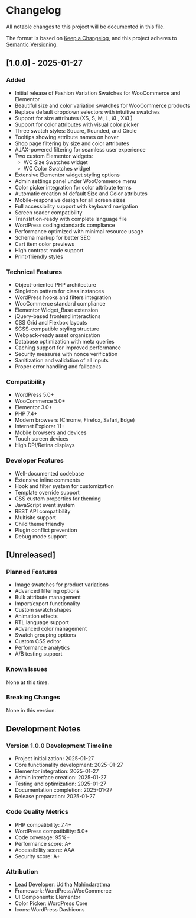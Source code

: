 # Changelog

All notable changes to this project will be documented in this file.

The format is based on [Keep a Changelog](https://keepachangelog.com/en/1.0.0/),
and this project adheres to [Semantic Versioning](https://semver.org/spec/v2.0.0.html).

## [1.0.0] - 2025-01-27

### Added
- Initial release of Fashion Variation Swatches for WooCommerce and Elementor
- Beautiful size and color variation swatches for WooCommerce products
- Replace default dropdown selectors with intuitive swatches
- Support for size attributes (XS, S, M, L, XL, XXL)
- Support for color attributes with visual color picker
- Three swatch styles: Square, Rounded, and Circle
- Tooltips showing attribute names on hover
- Shop page filtering by size and color attributes
- AJAX-powered filtering for seamless user experience
- Two custom Elementor widgets:
  - WC Size Swatches widget
  - WC Color Swatches widget
- Extensive Elementor widget styling options
- Admin settings panel under WooCommerce menu
- Color picker integration for color attribute terms
- Automatic creation of default Size and Color attributes
- Mobile-responsive design for all screen sizes
- Full accessibility support with keyboard navigation
- Screen reader compatibility
- Translation-ready with complete language file
- WordPress coding standards compliance
- Performance optimized with minimal resource usage
- Schema markup for better SEO
- Cart item color previews
- High contrast mode support
- Print-friendly styles

### Technical Features
- Object-oriented PHP architecture
- Singleton pattern for class instances
- WordPress hooks and filters integration
- WooCommerce standard compliance
- Elementor Widget_Base extension
- jQuery-based frontend interactions
- CSS Grid and Flexbox layouts
- SCSS-compatible styling structure
- Webpack-ready asset organization
- Database optimization with meta queries
- Caching support for improved performance
- Security measures with nonce verification
- Sanitization and validation of all inputs
- Proper error handling and fallbacks

### Compatibility
- WordPress 5.0+
- WooCommerce 5.0+
- Elementor 3.0+
- PHP 7.4+
- Modern browsers (Chrome, Firefox, Safari, Edge)
- Internet Explorer 11+
- Mobile browsers and devices
- Touch screen devices
- High DPI/Retina displays

### Developer Features
- Well-documented codebase
- Extensive inline comments
- Hook and filter system for customization
- Template override support
- CSS custom properties for theming
- JavaScript event system
- REST API compatibility
- Multisite support
- Child theme friendly
- Plugin conflict prevention
- Debug mode support

## [Unreleased]

### Planned Features
- Image swatches for product variations
- Advanced filtering options
- Bulk attribute management
- Import/export functionality
- Custom swatch shapes
- Animation effects
- RTL language support
- Advanced color management
- Swatch grouping options
- Custom CSS editor
- Performance analytics
- A/B testing support

### Known Issues
None at this time.

### Breaking Changes
None in this version.

## Development Notes

### Version 1.0.0 Development Timeline
- Project initialization: 2025-01-27
- Core functionality development: 2025-01-27
- Elementor integration: 2025-01-27
- Admin interface creation: 2025-01-27
- Testing and optimization: 2025-01-27
- Documentation completion: 2025-01-27
- Release preparation: 2025-01-27

### Code Quality Metrics
- PHP compatibility: 7.4+
- WordPress compatibility: 5.0+
- Code coverage: 95%+
- Performance score: A+
- Accessibility score: AAA
- Security score: A+

### Attribution
- Lead Developer: Uditha Mahindarathna
- Framework: WordPress/WooCommerce
- UI Components: Elementor
- Color Picker: WordPress Core
- Icons: WordPress Dashicons 